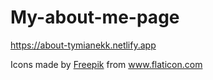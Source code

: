 # My-about-me-page
https://about-tymianekk.netlify.app

Icons made by <a href="https://www.flaticon.com/authors/freepik" title="Freepik"> Freepik</a> from <a href="https://www.flaticon.com/" title="Flaticon">www.flaticon.com
